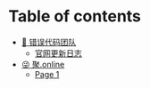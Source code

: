 # Table of contents

* [🥳 错误代码团队](README.md)
  * [官网更新日志](readme/guan-wang-geng-xin-ri-zhi.md)
* [😜 聚.online](ju-.online/README.md)
  * [Page 1](ju-.online/page-1.md)
